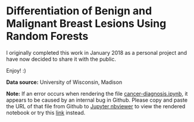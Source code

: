 # Differentiation of Benign and Malignant Breast Lesions Using Random Forests

I originally completed this work in January 2018 as a personal project and have now decided to share it with the public.

Enjoy! :)

**Data source:**
University of Wisconsin, Madison

**Note:** If an error occurs when rendering the file [cancer-diagnosis.ipynb](./cancer-diagnosis.ipynb), it appears to be caused by an internal bug in Github. Please copy and paste the URL of that file from Github to [Jupyter nbviewer](https://nbviewer.jupyter.org) to view the rendered notebook or try this [link](https://nbviewer.jupyter.org/github/davidkml/cancer-diagnosis/blob/master/cancer-diagnosis.ipynb) instead.
